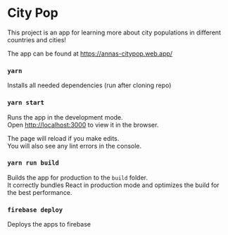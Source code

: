 # City Pop

This project is an app for learning more about city populations in different countries and cities!

The app can be found at https://annas-citypop.web.app/

### `yarn`

Installs all needed dependencies (run after cloning repo)


### `yarn start`

Runs the app in the development mode.\
Open [http://localhost:3000](http://localhost:3000) to view it in the browser.

The page will reload if you make edits.\
You will also see any lint errors in the console.


### `yarn run build`

Builds the app for production to the `build` folder.\
It correctly bundles React in production mode and optimizes the build for the best performance.


### `firebase deploy`
Deploys the apps to firebase
